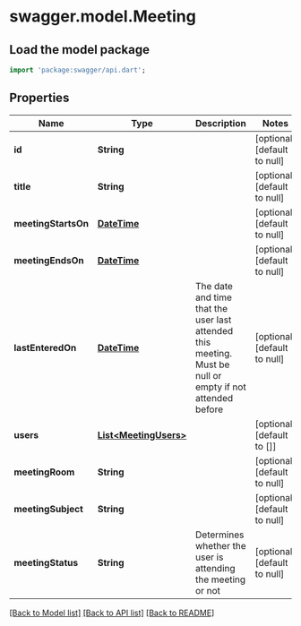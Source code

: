 # swagger.model.Meeting

## Load the model package
```dart
import 'package:swagger/api.dart';
```

## Properties
Name | Type | Description | Notes
------------ | ------------- | ------------- | -------------
**id** | **String** |  | [optional] [default to null]
**title** | **String** |  | [optional] [default to null]
**meetingStartsOn** | [**DateTime**](DateTime.md) |  | [optional] [default to null]
**meetingEndsOn** | [**DateTime**](DateTime.md) |  | [optional] [default to null]
**lastEnteredOn** | [**DateTime**](DateTime.md) | The date and time that the user last attended this meeting. Must be null or empty if not attended before | [optional] [default to null]
**users** | [**List&lt;MeetingUsers&gt;**](MeetingUsers.md) |  | [optional] [default to []]
**meetingRoom** | **String** |  | [optional] [default to null]
**meetingSubject** | **String** |  | [optional] [default to null]
**meetingStatus** | **String** | Determines whether the user is attending the meeting or not | [optional] [default to null]

[[Back to Model list]](../README.md#documentation-for-models) [[Back to API list]](../README.md#documentation-for-api-endpoints) [[Back to README]](../README.md)


